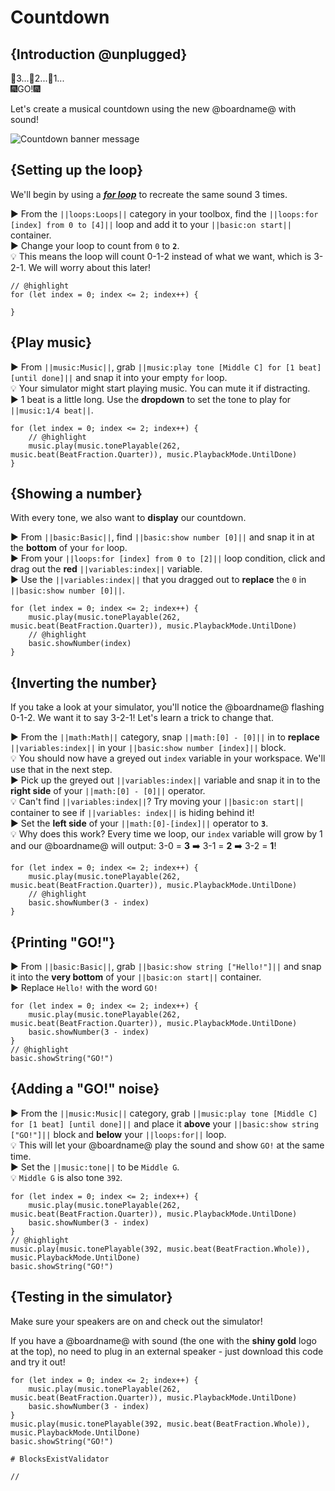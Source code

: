 # Countdown

## {Introduction @unplugged}

🎇3...🎇2...🎇1...  
🎆GO!🎆

Let's create a musical countdown using the new @boardname@ with sound!

![Countdown banner message](/static/mb/projects/countdown.png)

## {Setting up the loop}

We'll begin by using a [__*for loop*__](#forLoop "repeat code for a given number of times using an index") to recreate the same sound 3 times.

► From the ``||loops:Loops||`` category in your toolbox, find the ``||loops:for [index] from 0 to [4]||`` loop and add it to your ``||basic:on start||`` container.  
► Change your loop to count from ``0`` to **``2``**.  
💡 This means the loop will count 0-1-2 instead of what we want, which is 3-2-1. We will worry about this later!

```blocks
// @highlight
for (let index = 0; index <= 2; index++) {
	
}
```

## {Play music}

► From ``||music:Music||``, grab ``||music:play tone [Middle C] for [1 beat] [until done]||`` and snap it into your empty ``for`` loop.  
💡 Your simulator might start playing music. You can mute it if distracting.  
► 1 beat is a little long. Use the **dropdown** to set the tone to play for ``||music:1/4 beat||``.

```blocks
for (let index = 0; index <= 2; index++) {
    // @highlight
    music.play(music.tonePlayable(262, music.beat(BeatFraction.Quarter)), music.PlaybackMode.UntilDone)
}
```

## {Showing a number}

With every tone, we also want to **display** our countdown.

► From ``||basic:Basic||``, find ``||basic:show number [0]||`` and snap it in at the **bottom** of your ``for`` loop.  
► From your ``||loops:for [index] from 0 to [2]||`` loop condition, click and drag out the **red** ``||variables:index||`` variable.  
► Use the ``||variables:index||`` that you dragged out to **replace** the ``0`` in ``||basic:show number [0]||``.

```blocks
for (let index = 0; index <= 2; index++) {
    music.play(music.tonePlayable(262, music.beat(BeatFraction.Quarter)), music.PlaybackMode.UntilDone)
    // @highlight
    basic.showNumber(index)
}
```

## {Inverting the number}

If you take a look at your simulator, you'll notice the @boardname@ flashing 0-1-2. We want it to say 3-2-1! Let's learn a trick to change that.

► From the ``||math:Math||`` category, snap ``||math:[0] - [0]||`` in to **replace** ``||variables:index||`` in your ``||basic:show number [index]||`` block.  
💡 You should now have a greyed out ``index`` variable in your workspace. We'll use that in the next step.  
► Pick up the greyed out ``||variables:index||`` variable and snap it in to the **right side** of your ``||math:[0] - [0]||`` operator.  
💡 Can't find ``||variables:index||``? Try moving your ``||basic:on start||`` container to see if ``||variables: index||`` is hiding behind it!  
► Set the **left side** of your ``||math:[0]-[index]||`` operator to **``3``**.  
💡 Why does this work? Every time we loop, our ``index`` variable will grow by 1 and our @boardname@ will output: 3-0 = **3** ➡️ 3-1 = **2** ➡️ 3-2 = **1**!

```blocks
for (let index = 0; index <= 2; index++) {
    music.play(music.tonePlayable(262, music.beat(BeatFraction.Quarter)), music.PlaybackMode.UntilDone)
    // @highlight
    basic.showNumber(3 - index)
}
```

## {Printing "GO!"}

► From ``||basic:Basic||``, grab ``||basic:show string ["Hello!"]||`` and snap it into the **very bottom** of your ``||basic:on start||`` container.  
► Replace ``Hello!`` with the word ``GO!``

```blocks
for (let index = 0; index <= 2; index++) {
    music.play(music.tonePlayable(262, music.beat(BeatFraction.Quarter)), music.PlaybackMode.UntilDone)
    basic.showNumber(3 - index)
}
// @highlight
basic.showString("GO!")
```

## {Adding a "GO!" noise}

► From the ``||music:Music||`` category, grab ``||music:play tone [Middle C] for [1 beat] [until done]||`` and place it **above** your ``||basic:show string ["GO!"]||`` block and **below** your ``||loops:for||`` loop.  
💡 This will let your @boardname@ play the sound and show ``GO!`` at the same time.  
► Set the ``||music:tone||`` to be ``Middle G``.  
💡 ``Middle G`` is also tone ``392``.

```blocks
for (let index = 0; index <= 2; index++) {
    music.play(music.tonePlayable(262, music.beat(BeatFraction.Quarter)), music.PlaybackMode.UntilDone)
    basic.showNumber(3 - index)
}
// @highlight
music.play(music.tonePlayable(392, music.beat(BeatFraction.Whole)), music.PlaybackMode.UntilDone)
basic.showString("GO!")
```

## {Testing in the simulator}

Make sure your speakers are on and check out the simulator!  

If you have a @boardname@ with sound (the one with the **shiny gold** logo at the top), no need to plug in an external speaker - just download this code and try it out!

```blocks
for (let index = 0; index <= 2; index++) {
    music.play(music.tonePlayable(262, music.beat(BeatFraction.Quarter)), music.PlaybackMode.UntilDone)
    basic.showNumber(3 - index)
}
music.play(music.tonePlayable(392, music.beat(BeatFraction.Whole)), music.PlaybackMode.UntilDone)
basic.showString("GO!")
```

```validation.global
# BlocksExistValidator
```

```template
//
```